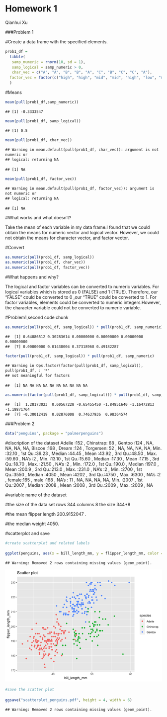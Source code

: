 Homework 1
================
Qianhui Xu

\#\#\#Problem 1

\#Create a data frame with the specified elements.

``` r
prob1_df = 
  tibble(
   samp_numeric = rnorm(10, sd = 1),
   samp_logical = samp_numeric > 0,
   char_vec = c("A", "A", "B", "B", "A", "C", "B", "C", "C", "A"),
  factor_vec = factor(c("high", "high", "mid", "mid", "high", "low", "mid", "low", "low", "high"))
  )
```

\#Means

``` r
mean(pull(prob1_df,samp_numeric))
```

    ## [1] -0.3333547

``` r
mean(pull(prob1_df, samp_logical))
```

    ## [1] 0.5

``` r
mean(pull(prob1_df, char_vec))
```

    ## Warning in mean.default(pull(prob1_df, char_vec)): argument is not numeric or
    ## logical: returning NA

    ## [1] NA

``` r
mean(pull(prob1_df, factor_vec))
```

    ## Warning in mean.default(pull(prob1_df, factor_vec)): argument is not numeric or
    ## logical: returning NA

    ## [1] NA

\#What works and what doesn’t?

Take the mean of each variable in my data frame.I found that we could
obtain the means for numeric vector and logical vector. However, we
could not obtain the means for character vector, and factor vector.

\#Convert

``` r
as.numeric(pull(prob1_df, samp_logical))
as.numeric(pull(prob1_df, char_vec))
as.numeric(pull(prob1_df, factor_vec))
```

\#What happens and why?

The logical and factor variables can be converted to numeric variables.
For logical variables which is stored as 0 (FALSE) and 1 (TRUE).
Therefore, our “FALSE” could be converted to 0 ,our “TRUE” could be
converted to 1. For factor variables, elements could be converted to
numeric integers.However, the character variable could not be converted
to numeric variable.

\#Problem1,second code chunk

``` r
as.numeric(pull(prob1_df, samp_logical)) * pull(prob1_df, samp_numeric)
```

    ##  [1] 0.64086512 0.30283614 0.00000000 0.00000000 0.00000000 0.00000000
    ##  [7] 0.00000000 0.01438004 0.37318968 0.49182287

``` r
factor(pull(prob1_df, samp_logical)) * pull(prob1_df, samp_numeric)
```

    ## Warning in Ops.factor(factor(pull(prob1_df, samp_logical)), pull(prob1_df, : '*'
    ## not meaningful for factors

    ##  [1] NA NA NA NA NA NA NA NA NA NA

``` r
as.numeric(factor(pull(prob1_df, samp_logical))) * pull(prob1_df, samp_numeric)
```

    ##  [1]  1.28173023  0.60567228 -0.65455450 -1.84851640 -1.16472813 -1.18871764
    ##  [7] -0.30012419  0.02876008  0.74637936  0.98364574

\#\#\#Problem 2

``` r
data("penguins", package = "palmerpenguins")
```

\#discription of the dataset Adelie :152 , Chinstrap: 68 , Gentoo :124 ,
NA, NA, NA, NA, Biscoe :168 , Dream :124 , Torgersen: 52 , NA, NA, NA,
NA, Min. :32.10 , 1st Qu.:39.23 , Median :44.45 , Mean :43.92 , 3rd
Qu.:48.50 , Max. :59.60 , NA’s :2 , Min. :13.10 , 1st Qu.:15.60 , Median
:17.30 , Mean :17.15 , 3rd Qu.:18.70 , Max. :21.50 , NA’s :2 , Min.
:172.0 , 1st Qu.:190.0 , Median :197.0 , Mean :200.9 , 3rd Qu.:213.0 ,
Max. :231.0 , NA’s :2 , Min. :2700 , 1st Qu.:3550 , Median :4050 , Mean
:4202 , 3rd Qu.:4750 , Max. :6300 , NA’s :2 , female:165 , male :168 ,
NA’s : 11 , NA, NA, NA, NA, Min. :2007 , 1st Qu.:2007 , Median :2008 ,
Mean :2008 , 3rd Qu.:2009 , Max. :2009 , NA

\#variable name of the dataset

\#the size of the data set rows 344 columns 8 the size 344\*8

\#the mean flipper length 200.9152047 .

\#the median weight 4050.

\#scatterplot and save

``` r
#create scatterplot and related labels

ggplot(penguins, aes(x = bill_length_mm, y = flipper_length_mm, color = species)) +geom_point() + ggtitle("Scatter plot")
```

    ## Warning: Removed 2 rows containing missing values (geom_point).

![](P8105_hw01_q2199_files/figure-gfm/scatterplot_penguins-1.png)<!-- -->

``` r
#save the scatter plot

ggsave("scatterplot_penguins.pdf", height = 4, width = 6)
```

    ## Warning: Removed 2 rows containing missing values (geom_point).
